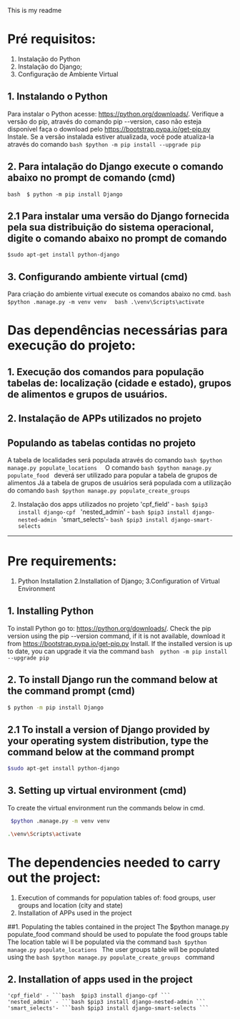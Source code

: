 This is my readme


# Pré requisitos:
1. Instalação do Python
2. Instalação do Django;
3. Configuração de Ambiente Virtual



## 1. Instalando o Python
Para instalar o Python acesse: https://python.org/downloads/. 
Verifique a versão do pip, através do comando pip --version, caso não esteja disponível faça o download pelo https://bootstrap.pypa.io/get-pip.py
Instale. Se a versão instalada estiver atualizada, você pode atualiza-la através do comando ```bash $python -m pip install --upgrade pip ```

## 2. Para intalação do Django execute o comando abaixo no prompt de comando (cmd)
```bash  $ python -m pip install Django ```
## 2.1 Para  instalar uma versão do Django fornecida pela sua distribuição do sistema operacional, digite o comando abaixo no prompt de comando 
``` $sudo apt-get install python-django ```

## 3. Configurando ambiente virtual (cmd)
Para criação  do ambiente virtual execute os comandos abaixo no cmd.
```bash $python .manage.py -m venv venv  ```
```bash .\venv\Scripts\activate ```

# Das dependências necessárias para execução  do projeto:
## 1. Execução dos comandos para população tabelas de: localização (cidade e estado), grupos de alimentos e grupos de usuários.
## 2. Instalação de APPs utilizados no projeto 

## Populando as tabelas contidas no projeto
A tabela de localidades será populada através do comando ```bash $python manage.py populate_locations  ```
O comando ```bash $python manage.py populate_food ``` deverá ser utilizado para popular a tabela de grupos de alimentos
Já a tabela de grupos de usuários será populada com a utilização do comando ```bash $python manage.py populate_create_groups ```

2. Instalação dos apps utilizados no projeto
    'cpf_field' - ```bash $pip3 install django-cpf ```
    'nested_admin' - ```bash $pip3 install django-nested-admin ```
    'smart_selects'-  ```bash $pip3 install django-smart-selects ```

________________________________________________________________

# Pre requirements:
1. Python Installation
2.Installation of Django;
3.Configuration of Virtual Environment



## 1. Installing Python
To install Python go to: https://python.org/downloads/.
Check the pip version using the pip --version command, if it is not available, download it from https://bootstrap.pypa.io/get-pip.py
Install. If the installed version is up to date, you can upgrade it via the command ```bash  python -m pip install --upgrade pip ```

## 2. To install Django run the command below at the command prompt (cmd)
```bash
$ python -m pip install Django
```
## 2.1 To install a version of Django provided by your operating system distribution, type the command below at the command prompt
```bash
$sudo apt-get install python-django
```
## 3. Setting up virtual environment (cmd)
To create the virtual environment run the commands below in cmd.
```bash
 $python .manage.py -m venv venv 
```
```bash
.\venv\Scripts\activate
```

# The dependencies needed to carry out the project:
1. Execution of commands for population tables of: food groups, user groups and location (city and state)
2. Installation of APPs used in the project

##1. Populating the tables contained in the project
The $python manage.py populate_food command should be used to populate the food groups table
The location table wi ll be populated via the command ```bash $python manage.py populate_locations ```
The user groups table will be populated using the ```bash $python manage.py populate_create_groups ``` command

## 2. Installation of apps used in the project
    'cpf_field' - ```bash  $pip3 install django-cpf ```
    'nested_admin' - ```bash $pip3 install django-nested-admin ```
    'smart_selects'- ```bash $pip3 install django-smart-selects ```

